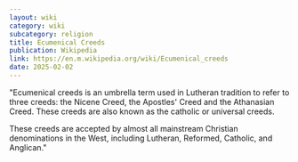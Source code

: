 ```yaml
---
layout: wiki
category: wiki
subcategory: religion
title: Ecumenical Creeds
publication: Wikipedia
link: https://en.m.wikipedia.org/wiki/Ecumenical_creeds
date: 2025-02-02
---
```


"Ecumenical creeds is an umbrella term used in Lutheran tradition to refer to three creeds: the Nicene Creed, the Apostles' Creed and the Athanasian Creed. These creeds are also known as the catholic or universal creeds.

These creeds are accepted by almost all mainstream Christian denominations in the West, including Lutheran, Reformed, Catholic, and Anglican."
